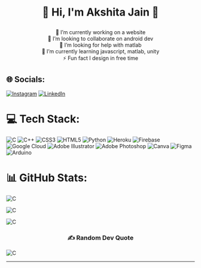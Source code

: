 # <p align = "center">💫 Hi, I'm Akshita Jain 💫<align>
<p align = "center">
🔭 I’m currently working on a website<br>👯 I’m looking to collaborate on android dev<br>🤝 I’m looking for help with matlab<br>🌱 I’m currently learning javascript, matlab, unity<br>⚡ Fun fact I design in free time

<align>
  
## 🌐 Socials:
[![Instagram](https://img.shields.io/badge/Instagram-%23E4405F.svg?logo=Instagram&logoColor=white)](https://instagram.com/ek_shit.aa) [![LinkedIn](https://img.shields.io/badge/LinkedIn-%230077B5.svg?logo=linkedin&logoColor=white)](https://linkedin.com/in/Akshitaj25) 

# 💻 Tech Stack:
![C](https://img.shields.io/badge/c-%2300599C.svg?style=plastic&logo=c&logoColor=white) ![C++](https://img.shields.io/badge/c++-%2300599C.svg?style=plastic&logo=c%2B%2B&logoColor=white) ![CSS3](https://img.shields.io/badge/css3-%231572B6.svg?style=plastic&logo=css3&logoColor=white) ![HTML5](https://img.shields.io/badge/html5-%23E34F26.svg?style=plastic&logo=html5&logoColor=white) ![Python](https://img.shields.io/badge/python-3670A0?style=plastic&logo=python&logoColor=ffdd54) ![Heroku](https://img.shields.io/badge/heroku-%23430098.svg?style=plastic&logo=heroku&logoColor=white) ![Firebase](https://img.shields.io/badge/firebase-%23039BE5.svg?style=plastic&logo=firebase) ![Google Cloud](https://img.shields.io/badge/Google%20Cloud-%234285F4.svg?style=plastic&logo=google-cloud&logoColor=white) ![Adobe Illustrator](https://img.shields.io/badge/adobeillustrator-%23FF9A00.svg?style=plastic&logo=adobeillustrator&logoColor=white) ![Adobe Photoshop](https://img.shields.io/badge/adobephotoshop-%2331A8FF.svg?style=plastic&logo=adobephotoshop&logoColor=white) ![Canva](https://img.shields.io/badge/Canva-%2300C4CC.svg?style=plastic&logo=Canva&logoColor=white) 	![Figma](https://img.shields.io/badge/figma-%23F24E1E.svg?style=plastic&logo=figma&logoColor=white) ![Arduino](https://img.shields.io/badge/-Arduino-00979D?style=plastic&logo=Arduino&logoColor=white)
# 📊 GitHub Stats:
![C](https://github-readme-stats.vercel.app/api?username=Akshitaj25&theme=monokai&hide_border=false&include_all_commits=true&count_private=true)<br/>
  
![C](https://github-readme-streak-stats.herokuapp.com/?user=Akshitaj25&theme=monokai&hide_border=false)<br/>
  
![C](https://github-readme-stats.vercel.app/api/top-langs/?username=Akshitaj25&theme=monokai&hide_border=false&include_all_commits=true&count_private=true&layout=compact)
### <p align = "center" > ✍️ Random Dev Quote  <align>
![C](https://quotes-github-readme.vercel.app/api?type=horizontal&theme=radical)
  
---

